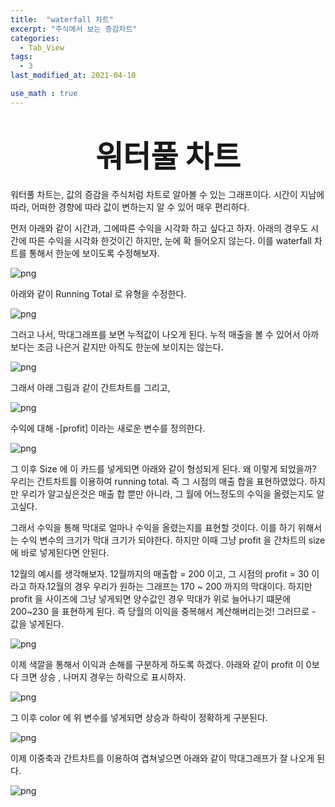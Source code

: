 ```yaml
---
title:  "waterfall 차트"
excerpt: "주식에서 보는 증감차트"
categories:
  - Tab_View
tags:
  - 3
last_modified_at: 2021-04-10

use_math : true
---
```


# <center><font size="16"> 워터풀 차트 </font></center>

워터풀 차트는, 값의 증감을 주식처럼 차트로 알아볼 수 있는 그래프이다. 시간이 지남에 따라, 어떠한 경향에 따라 값이 변하는지 알 수 있어 매우 편리하다.

먼저 아래와 같이 시간과, 그에따른 수익을 시각화 하고 싶다고 하자. 아래의 경우도 시간에 따른 수익을 시각화 한것이긴 하지만, 눈에 확 들어오지 않는다. 이를 waterfall 차트를 통해서 한눈에 보이도록 수정해보자.

![png](/assets/images/Tab_Vis/5_1.PNG)

아래와 같이 Running Total 로 유형을 수정한다. 

![png](/assets/images/Tab_Vis/5_2.PNG)

그러고 나서, 막대그래프를 보면 누적값이 나오게 된다. 누적 매출을 볼 수 있어서 아까보다는 조금 나은거 같지만 아직도 한눈에 보이지는 않는다.

![png](/assets/images/Tab_Vis/5_3.PNG)

그래서 아래 그림과 같이 간트차트를 그리고, 

![png](/assets/images/Tab_Vis/5_4.PNG)

수익에 대해 -[profit] 이라는 새로운 변수를 정의한다. 

![png](/assets/images/Tab_Vis/5_5.PNG)

그 이후 Size 에 이 카드를 넣게되면 아래와 같이 형성되게 된다. 왜 이렇게 되었을까? 우리는 간트차트를 이용하여 running total. 즉 그 시점의 매출 합을 표현하였었다. 하지만 우리가 알고싶은것은 매출 합 뿐만 아니라, 그 월에 어느정도의 수익을 올렸는지도 알고싶다. 

그래서 수익을 통해 막대로 얼마나 수익을 올렸는지를 표현할 것이다. 이를 하기 위해서는 수익 변수의 크기가 막대 크기가 되야한다. 하지만 이때 그냥 profit 을 간차트의 size 에 바로 넣게된다면 안된다.

12월의 예시를 생각해보자. 12월까지의 매출합 = 200 이고, 그 시점의 profit = 30 이라고 하자.12월의 경우 우리가 원하는 그래프는 170 ~ 200 까지의 막대이다.  하지만 profit 을 사이즈에 그냥 넣게되면 양수값인 경우 막대가 위로 늘어나기 떄문에 200~230 을 표현하게 된다. 즉 당월의 이익을 중복해서 계산해버리는것! 그러므로 - 값을 넣게된다.

![png](/assets/images/Tab_Vis/5_6.PNG)

이제 색깔을 통해서 이익과 손해를 구분하게 하도록 하겠다. 아래와 같이 profit 이 0보다 크면 상승 , 나머지 경우는 하락으로 표시하자.

![png](/assets/images/Tab_Vis/5_7.PNG)

그 이후 color 에 위 변수를 넣게되면 상승과 하락이 정확하게 구분된다.

![png](/assets/images/Tab_Vis/5_8.PNG)

이제 이중축과 간트차트를 이용하여 겹쳐넣으면 아래와 같이 막대그래프가 잘 나오게 된다.

![png](/assets/images/Tab_Vis/5_9.PNG)



